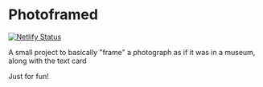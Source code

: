 # Photoframed

[![Netlify Status](https://api.netlify.com/api/v1/badges/c09458a4-95d7-454e-a656-4fd68d8d415f/deploy-status)](https://app.netlify.com/sites/photoframed/deploys)

A small project to basically "frame" a photograph as if it was in a museum, along with the text card

Just for fun!
